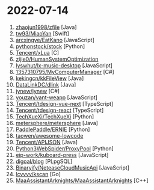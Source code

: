 # 2022-07-14

1. [zhaojun1998/zfile](https://github.com/zhaojun1998/zfile "在线云盘、网盘、OneDrive、云存储、私有云、对象存储、h5ai") [Java]
2. [tw93/MiaoYan](https://github.com/tw93/MiaoYan "⛷ Lightweight Markdown app to help you write great sentences. ⛷ 轻灵的 Markdown 笔记本伴你写出妙言") [Swift]
3. [arcxingye/EatKano](https://github.com/arcxingye/EatKano "H5 Games") [JavaScript]
4. [pythonstock/stock](https://github.com/pythonstock/stock "stock，股票系统。使用python进行开发。") [Python]
5. [Tencent/xLua](https://github.com/Tencent/xLua "xLua is a lua programming solution for C# ( Unity, .Net, Mono) , it supports android, ios, windows, linux, osx, etc.") [C]
6. [zijie0/HumanSystemOptimization](https://github.com/zijie0/HumanSystemOptimization "健康学习到150岁 - 人体系统调优不完全指南") 
7. [lyswhut/lx-music-desktop](https://github.com/lyswhut/lx-music-desktop "一个基于 electron 的音乐软件") [JavaScript]
8. [1357310795/MyComputerManager](https://github.com/1357310795/MyComputerManager "管理“此电脑”里删不掉的流氓“快捷方式”（包括侧边栏），同时可自己添加这类“快捷方式”") [C#]
9. [kekingcn/kkFileView](https://github.com/kekingcn/kkFileView "基于 Spring Boot 的文件在线预览项目") [Java]
10. [DataLinkDC/dlink](https://github.com/DataLinkDC/dlink "Dinky is an out of the box one-stop real-time computing platform dedicated to the construction and practice of Unified Batch & Streaming and Unified Data Lake & Data Warehouse. Based on Apache Flink, Dinky provides the ability to connect many big data frameworks including OLAP and Data Lake.") [Java]
11. [jynew/jynew](https://github.com/jynew/jynew "金庸群侠传3D重制版") [C#]
12. [youzan/vant-weapp](https://github.com/youzan/vant-weapp "轻量、可靠的小程序 UI 组件库") [JavaScript]
13. [Tencent/tdesign-vue-next](https://github.com/Tencent/tdesign-vue-next "A Vue3.x UI components lib for TDesign.") [TypeScript]
14. [Tencent/tdesign-react](https://github.com/Tencent/tdesign-react "A React UI components lib for TDesign.") [TypeScript]
15. [TechXueXi/TechXueXi](https://github.com/TechXueXi/TechXueXi "强国通 科技强国 学习强国 xuexiqiangguo 全网最好用开源网页学习强国助手：TechXueXi （懒人刷分工具 自动学习）技术强国，支持答题，支持 docker 45分/天") [Python]
16. [metersphere/metersphere](https://github.com/metersphere/metersphere "MeterSphere 是一站式开源持续测试平台，覆盖测试管理、接口测试、UI 测试和性能测试等。搞测试，就选 MeterSphere！") [Java]
17. [PaddlePaddle/ERNIE](https://github.com/PaddlePaddle/ERNIE "Official implementations for various pre-training models of ERNIE-family, covering topics of Language Understanding & Generation, Multimodal Understanding & Generation, and beyond.") [Python]
18. [taowen/awesome-lowcode](https://github.com/taowen/awesome-lowcode "国内低代码平台从业者交流") 
19. [Tencent/APIJSON](https://github.com/Tencent/APIJSON "🚀 零代码、全功能、强安全 ORM 库，后端接口和文档零代码，前端(客户端) 定制返回 JSON 的数据和结构。 🚀 A JSON Transmission Protocol and an ORM Library for providing APIs and Docs without writing any code.") [Java]
20. [Python3WebSpider/ProxyPool](https://github.com/Python3WebSpider/ProxyPool "An Efficient ProxyPool with Getter, Tester and Server") [Python]
21. [eip-work/kuboard-press](https://github.com/eip-work/kuboard-press "Kuboard 是基于 Kubernetes 的微服务管理界面。同时提供 Kubernetes 免费中文教程，入门教程，最新版本的 Kubernetes v1.23.4 安装手册，(k8s install) 在线答疑，持续更新。") [JavaScript]
22. [digoal/blog](https://github.com/digoal/blog "Everything about database,business.(Most for PostgreSQL).") [PLpgSQL]
23. [Binaryify/NeteaseCloudMusicApi](https://github.com/Binaryify/NeteaseCloudMusicApi "网易云音乐 Node.js API service") [JavaScript]
24. [lcvvvv/kscan](https://github.com/lcvvvv/kscan "Kscan是一款纯go开发的全方位扫描器，具备端口扫描、协议检测、指纹识别，暴力破解等功能。支持协议1200+，协议指纹10000+，应用指纹2000+，暴力破解协议10余种。") [Go]
25. [MaaAssistantArknights/MaaAssistantArknights](https://github.com/MaaAssistantArknights/MaaAssistantArknights "《明日方舟》小助手，全日常一键长草！| An Arknights assistant compatible with EN, JP, KR, ZH_CHT clients") [C++]

